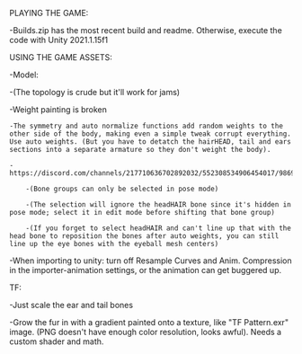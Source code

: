 PLAYING THE GAME:

-Builds.zip has the most recent build and readme. Otherwise, execute the code with Unity 2021.1.15f1



USING THE GAME ASSETS:

-Model:

-(The topology is crude but it'll work for jams)

-Weight painting is broken

	-The symmetry and auto normalize functions add random weights to the other side of the body, making even a simple tweak corrupt everything. Use auto weights. (But you have to detatch the hairHEAD, tail and ears sections into a separate armature so they don't weight the body).
	
	- https://discord.com/channels/217710636702892032/552308534906454017/986963053537021952 
	
		-(Bone groups can only be selected in pose mode)
		
		-(The selection will ignore the headHAIR bone since it's hidden in pose mode; select it in edit mode before shifting that bone group)
		
		-(If you forget to select headHAIR and can't line up that with the head bone to reposition the bones after auto weights, you can still line up the eye bones with the eyeball mesh centers)
		
-When importing to unity: turn off Resample Curves and Anim. Compression in the importer-animation settings, or the animation can get buggered up.


TF:

-Just scale the ear and tail bones

-Grow the fur in with a gradient painted onto a texture, like "TF Pattern.exr" image. (PNG doesn't have enough color resolution, looks awful). Needs a custom shader and math.

